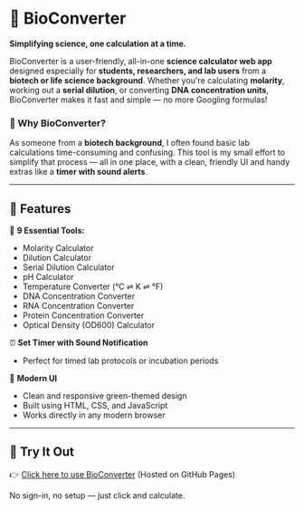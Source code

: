 # 🧪 BioConverter

**Simplifying science, one calculation at a time.**

BioConverter is a user-friendly, all-in-one **science calculator web app** designed especially for **students, researchers, and lab users** from a **biotech or life science background**. Whether you're calculating **molarity**, working out a **serial dilution**, or converting **DNA concentration units**, BioConverter makes it fast and simple — no more Googling formulas!

### 🌿 Why BioConverter?

As someone from a **biotech background**, I often found basic lab calculations time-consuming and confusing. This tool is my small effort to simplify that process — all in one place, with a clean, friendly UI and handy extras like a **timer with sound alerts**.

---

## 🔧 Features

🧪 **9 Essential Tools:**

- Molarity Calculator  
- Dilution Calculator  
- Serial Dilution Calculator  
- pH Calculator  
- Temperature Converter (°C ⇌ K ⇌ °F)  
- DNA Concentration Converter  
- RNA Concentration Converter  
- Protein Concentration Converter  
- Optical Density (OD600) Calculator  

⏰ **Set Timer with Sound Notification**

- Perfect for timed lab protocols or incubation periods

🎨 **Modern UI**

- Clean and responsive green-themed design  
- Built using HTML, CSS, and JavaScript  
- Works directly in any modern browser

---

## 🚀 Try It Out

👉 [Click here to use BioConverter](https://akarsha1607.github.io/BioConverter/) (Hosted on GitHub Pages)

No sign-in, no setup — just click and calculate.
